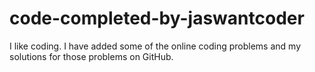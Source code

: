 # code-completed-by-jaswantcoder
I like coding. I have added some of the online coding problems and my solutions for those problems on GitHub.
